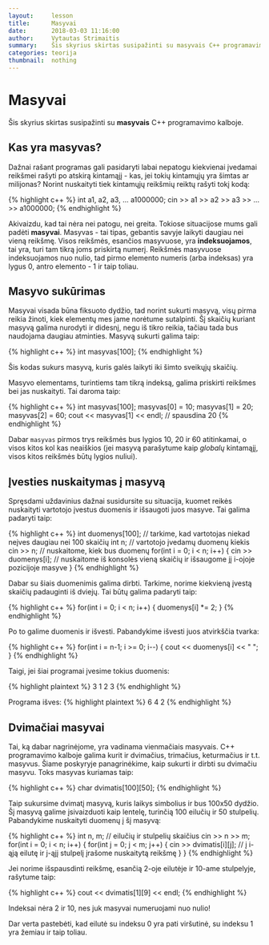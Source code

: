 ```yaml
---
layout:     lesson
title:      Masyvai
date:       2018-03-03 11:16:00
author:     Vytautas Strimaitis
summary:    Šis skyrius skirtas susipažinti su masyvais C++ programavimo kalboje.
categories: teorija
thumbnail:  nothing
---
```

# Masyvai
Šis skyrius skirtas susipažinti su **masyvais** C++ programavimo kalboje.

## Kas yra masyvas?
Dažnai rašant programas gali pasidaryti labai nepatogu kiekvienai įvedamai reikšmei rašyti po atskirą kintamąjį - kas, jei tokių kintamųjų yra šimtas ar milijonas? Norint nuskaityti tiek kintamųjų reikšmių reiktų rašyti tokį kodą:

{% highlight c++ %}
int a1, a2, a3, ... a1000000;
cin >> a1 >> a2 >> a3 >> ... >> a1000000;
{% endhighlight %}

Akivaizdu, kad tai nėra nei patogu, nei greita. Tokiose situacijose mums gali padėti **masyvai**. Masyvas - tai tipas, gebantis savyje laikyti daugiau nei vieną reikšmę. Visos reikšmės, esančios masyvuose, yra **indeksuojamos**, tai yra, turi tam tikrą joms priskirtą numerį. Reikšmės masyvuose indeksuojamos nuo nulio, tad pirmo elemento numeris (arba indeksas) yra lygus 0, antro elemento - 1 ir taip toliau.

## Masyvo sukūrimas
Masyvai visada būna fiksuoto dydžio, tad norint sukurti masyvą, visų pirma reikia žinoti, kiek elementų mes jame norėtume sutalpinti. Šį skaičių kuriant masyvą galima nurodyti ir didesnį, negu iš tikro reikia, tačiau tada bus naudojama daugiau atminties. Masyvą sukurti galima taip:

{% highlight c++ %}
int masyvas[100];
{% endhighlight %}

Šis kodas sukurs masyvą, kuris galės laikyti iki šimto sveikųjų skaičių.

Masyvo elementams, turintiems tam tikrą indeksą, galima priskirti reikšmes bei jas nuskaityti. Tai daroma taip:

{% highlight c++ %}
int masyvas[100];
masyvas[0] = 10;
masyvas[1] = 20;
masyvas[2] = 60;
cout << masyvas[1] << endl; // spausdina 20
{% endhighlight %}

Dabar `masyvas` pirmos trys reikšmės bus lygios 10, 20 ir 60 atitinkamai, o visos kitos kol kas neaiškios (jei masyvą parašytume kaip *globalų* kintamąjį, visos kitos reikšmės būtų lygios nuliui).

## Įvesties nuskaitymas į masyvą
Spręsdami uždavinius dažnai susidursite su situacija, kuomet reikės nuskaityti vartotojo įvestus duomenis ir išsaugoti juos masyve. Tai galima padaryti taip:

{% highlight c++ %}
int duomenys[100]; // tarkime, kad vartotojas niekad neįves daugiau nei 100 skaičių
int n; // vartotojo įvedamų duomenų kiekis
cin >> n; // nuskaitome, kiek bus duomenų
for(int i = 0; i < n; i++) {
    cin >> duomenys[i]; // nuskaitome iš konsolės vieną skaičių ir išsaugome jį i-ojoje pozicijoje masyve
}
{% endhighlight %}

Dabar su šiais duomenimis galima dirbti. Tarkime, norime kiekvieną įvestą skaičių padauginti iš dviejų. Tai būtų galima padaryti taip:

{% highlight c++ %}
for(int i = 0; i < n; i++) {
    duomenys[i] *= 2;
}
{% endhighlight %}

Po to galime duomenis ir išvesti. Pabandykime išvesti juos atvirkščia tvarka:

{% highlight c++ %}
for(int i = n-1; i >= 0; i--) {
    cout << duomenys[i] << " ";
}
{% endhighlight %}

Taigi, jei šiai programai įvesime tokius duomenis:

{% highlight plaintext %}
3
1 2 3
{% endhighlight %}

Programa išves:
{% highlight plaintext %}
6 4 2
{% endhighlight %}

## Dvimačiai masyvai
Tai, ką dabar nagrinėjome, yra vadinama vienmačiais masyvais. C++ programavimo kalboje galima kurit ir dvimačius, trimačius, keturmačius ir t.t. masyvus. Šiame poskyryje panagrinėkime, kaip sukurti ir dirbti su dvimačiu masyvu. Toks masyvas kuriamas taip:

{% highlight c++ %}
char dvimatis[100][50];
{% endhighlight %}

Taip sukursime dvimatį masyvą, kuris laikys simbolius ir bus 100x50 dydžio. Šį masyvą galime įsivaizduoti kaip lentelę, turinčią 100 eilučių ir 50 stulpelių. Pabandykime nuskaityti duomenų į šį masyvą:

{% highlight c++ %}
int n, m; // eilučių ir stulpelių skaičius
cin >> n >> m;
for(int i = 0; i < n; i++) {
    for(int j = 0; j < m; j++) {
        cin >> dvimatis[i][j]; // į i-ąją eilutę ir j-ąjį stulpelį įrašome nuskaitytą reikšmę
    }
}
{% endhighlight %}

Jei norime išspausdinti reikšmę, esančią 2-oje eilutėje ir 10-ame stulpelyje, rašytume taip:

{% highlight c++ %}
cout << dvimatis[1][9] << endl;
{% endhighlight %}

Indeksai nėra 2 ir 10, nes juk masyvai numeruojami nuo nulio!

Dar verta pastebėti, kad eilutė su indeksu 0 yra pati viršutinė, su indeksu 1 yra žemiau ir taip toliau.
